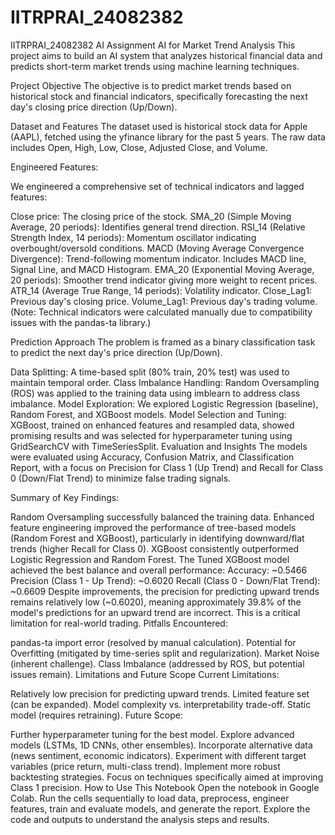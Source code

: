 # IITRPRAI_24082382
IITRPRAI_24082382 AI Assignment 
AI for Market Trend Analysis
This project aims to build an AI system that analyzes historical financial data and predicts short-term market trends using machine learning techniques.

Project Objective
The objective is to predict market trends based on historical stock and financial indicators, specifically forecasting the next day's closing price direction (Up/Down).

Dataset and Features
The dataset used is historical stock data for Apple (AAPL), fetched using the yfinance library for the past 5 years. The raw data includes Open, High, Low, Close, Adjusted Close, and Volume.

Engineered Features:

We engineered a comprehensive set of technical indicators and lagged features:

Close price: The closing price of the stock.
SMA_20 (Simple Moving Average, 20 periods): Identifies general trend direction.
RSI_14 (Relative Strength Index, 14 periods): Momentum oscillator indicating overbought/oversold conditions.
MACD (Moving Average Convergence Divergence): Trend-following momentum indicator. Includes MACD line, Signal Line, and MACD Histogram.
EMA_20 (Exponential Moving Average, 20 periods): Smoother trend indicator giving more weight to recent prices.
ATR_14 (Average True Range, 14 periods): Volatility indicator.
Close_Lag1: Previous day's closing price.
Volume_Lag1: Previous day's trading volume.
(Note: Technical indicators were calculated manually due to compatibility issues with the pandas-ta library.)

Prediction Approach
The problem is framed as a binary classification task to predict the next day's price direction (Up/Down).

Data Splitting: A time-based split (80% train, 20% test) was used to maintain temporal order.
Class Imbalance Handling: Random Oversampling (ROS) was applied to the training data using imblearn to address class imbalance.
Model Exploration: We explored Logistic Regression (baseline), Random Forest, and XGBoost models.
Model Selection and Tuning: XGBoost, trained on enhanced features and resampled data, showed promising results and was selected for hyperparameter tuning using GridSearchCV with TimeSeriesSplit.
Evaluation and Insights
The models were evaluated using Accuracy, Confusion Matrix, and Classification Report, with a focus on Precision for Class 1 (Up Trend) and Recall for Class 0 (Down/Flat Trend) to minimize false trading signals.

Summary of Key Findings:

Random Oversampling successfully balanced the training data.
Enhanced feature engineering improved the performance of tree-based models (Random Forest and XGBoost), particularly in identifying downward/flat trends (higher Recall for Class 0).
XGBoost consistently outperformed Logistic Regression and Random Forest.
The Tuned XGBoost model achieved the best balance and overall performance:
Accuracy: ~0.5466
Precision (Class 1 - Up Trend): ~0.6020
Recall (Class 0 - Down/Flat Trend): ~0.6609
Despite improvements, the precision for predicting upward trends remains relatively low (~0.6020), meaning approximately 39.8% of the model's predictions for an upward trend are incorrect. This is a critical limitation for real-world trading.
Pitfalls Encountered:

pandas-ta import error (resolved by manual calculation).
Potential for Overfitting (mitigated by time-series split and regularization).
Market Noise (inherent challenge).
Class Imbalance (addressed by ROS, but potential issues remain).
Limitations and Future Scope
Current Limitations:

Relatively low precision for predicting upward trends.
Limited feature set (can be expanded).
Model complexity vs. interpretability trade-off.
Static model (requires retraining).
Future Scope:

Further hyperparameter tuning for the best model.
Explore advanced models (LSTMs, 1D CNNs, other ensembles).
Incorporate alternative data (news sentiment, economic indicators).
Experiment with different target variables (price return, multi-class trend).
Implement more robust backtesting strategies.
Focus on techniques specifically aimed at improving Class 1 precision.
How to Use This Notebook
Open the notebook in Google Colab.
Run the cells sequentially to load data, preprocess, engineer features, train and evaluate models, and generate the report.
Explore the code and outputs to understand the analysis steps and results.
